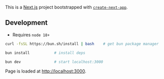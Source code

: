 This is a [Next.js](https://nextjs.org/) project bootstrapped with [`create-next-app`](https://github.com/vercel/next.js/tree/canary/packages/create-next-app).

## Development

* Requires `node 18+`

```bash
curl -fsSL https://bun.sh/install | bash    # get bun package manager

bun install           # install deps

bun dev               # start localhost:3000
```

Page is loaded at [http://localhost:3000](http://localhost:3000).